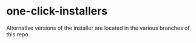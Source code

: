 # one-click-installers
Alternative versions of the installer are located in the various branches of this repo.
